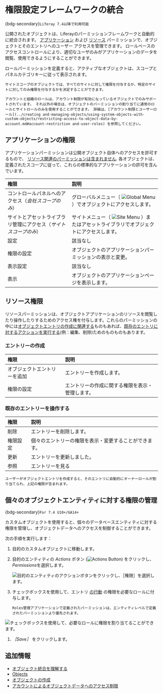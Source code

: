 # 権限設定フレームワークの統合

{bdg-secondary}`Liferay 7.4以降で利用可能`

公開されたオブジェクトは、Liferayのパーミッションフレームワークと自動的に統合されます。 [アプリケーション](#application-permissions) および [リソース](#resource-permissions) パーミッションで、オブジェクトとそのエントリへのユーザー アクセスを管理できます。 ロールベースのアクセスコントロールにより、適切なユーザのみがアプリケーションのデータを閲覧、使用できるようにすることができます。

ロールパーミッションを定義すると、アクティブなオブジェクトは、スコープとパネルカテゴリキーに従って表示されます。

```{note}
サイトスコープのオブジェクトでは、すべてのサイトに対して権限を付与するか、特定のサイトに対してのみ権限を付与するかを決定することができます。
```

```{important}
アカウントと組織のロールは、アカウント制限が有効になっているオブジェクトでのみサポートされています。 それ以外の場合は、オブジェクトのパーミッションの割り当てに通常のロールとサイトロールのみを使用することができます。 詳細は、[アカウント制限とユーザーロール](../creating and-managing-objects/using-system-objects-with-custom-objects/restricting-access-to-object-data-by-account.md#account-restriction and-user-roles) を参照してください。
```

## アプリケーションの権限

アプリケーションパーミッションは公開オブジェクト自体へのアクセスを許可するもので、 [リソース関連のパーミッションは含まれません](#resource-permissions). 各オブジェクトは、定義されたスコープに従って、これらの標準的なアプリケーションの許可を含んでいます。

| 権限                                | 説明                                                                                         |
|:--------------------------------- |:------------------------------------------------------------------------------------------ |
| コントロールパネルへのアクセス（*会社スコープのみ*）       | グローバルメニュー（ ![Global Menu](../../../images/icon-applications-menu.png) ）でオブジェクトにアクセスします。    |
| サイトとアセットライブラリ管理にアクセス（*サイトスコープのみ*） | サイトメニュー（ ![Site Menu](../../../images/icon-product-menu.png) ）またはアセットライブラリでオブジェクトにアクセスします。 |
| 設定                                | 該当なし                                                                                       |
| 権限の設定                             | オブジェクトのアプリケーションパーミッションの表示と変更。                                                              |
| 表示設定                              | 該当なし                                                                                       |
| 表示                                | オブジェクトのアプリケーションページを表示します。                                                                  |

## リソース権限

リソースパーミッションは、オブジェクトアプリケーションのリソースを閲覧したり操作したりするためのアクセス権を付与します。これらのパーミッションの中には[オブジェクトエントリの作成に関連する](#creating-entries)ものもあれば、[既存のエントリに対するアクションを実行する](#acting-on-existing-entries)(例：編集、削除)ためのものものもあります。

### エントリーの作成

| 権限             | 説明                       |
|:-------------- |:------------------------ |
| オブジェクトエントリーを追加 | エントリーを作成します。             |
| 権限の設定          | エントリーの作成に関する権限を表示・管理します。 |

### 既存のエントリーを操作する

| 権限   | 説明                          |
|:---- |:--------------------------- |
| 削除   | エントリーを削除します。                |
| 権限設定 | 個々のエントリーの権限を表示・変更することができます。 |
| 更新   | エントリーを更新しました。               |
| 参照   | エントリーを見る                    |


```{note}
ユーザーがオブジェクトエントリを作成すると、そのエントリに自動的にオーナーロールが割り当てられ、上記の権限が含まれます。
```

## 個々のオブジェクトエンティティに対する権限の管理

{bdg-secondary}`For 7.4 U10+/GA14+`

カスタムオブジェクトを使用すると、個々のデータベースエンティティに対する権限を管理し、オブジェクトデータへのアクセスを制御することができます。

次の手順を実行します：

1. 目的のカスタムオブジェクトに移動します。

1. 目的のエンティティの *Actions* ボタン (![Actions Button](../../../images/icon-actions.png)) をクリックし、 *Permissions*を選択します。
   
   ![目的のエンティティのアクションボタンをクリックし、［権限］を選択します。](./permissions-framework-integration/images/01.png)

1. チェックボックスを使用して、エントリ [の行動](#acting-on-existing-entries) の権限を必要なロールに付与します。 

   ```{note}
   Roles管理アプリケーションで定義されたパーミッションは、エンティティレベルで定義されたパーミッションより優先されます。
   ```

![チェックボックスを使用して、必要なロールに権限を割り当てることができます。](./permissions-framework-integration/images/02.png)

1. *［Save］* をクリックします。

## 追加情報

* [オブジェクト統合を理解する](../understanding-object-integrations.md)
* [Objects](../../objects.md)
* [オブジェクトの作成](../creating-and-managing-objects/creating-objects.md)
* [アカウントによるオブジェクトデータへのアクセス制限](../creating-and-managing-objects/using-system-objects-with-custom-objects/restricting-access-to-object-data-by-account.md)
